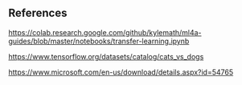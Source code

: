 

## References

https://colab.research.google.com/github/kylemath/ml4a-guides/blob/master/notebooks/transfer-learning.ipynb 

https://www.tensorflow.org/datasets/catalog/cats_vs_dogs

https://www.microsoft.com/en-us/download/details.aspx?id=54765
